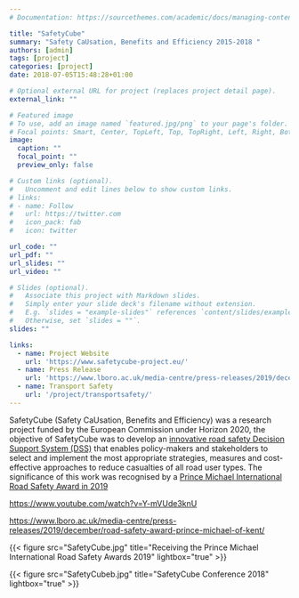 ```yaml
---
# Documentation: https://sourcethemes.com/academic/docs/managing-content/

title: "SafetyCube"
summary: "Safety CaUsation, Benefits and Efficiency 2015-2018 "
authors: [admin]
tags: [project]
categories: [project]
date: 2018-07-05T15:48:28+01:00

# Optional external URL for project (replaces project detail page).
external_link: ""

# Featured image
# To use, add an image named `featured.jpg/png` to your page's folder.
# Focal points: Smart, Center, TopLeft, Top, TopRight, Left, Right, BottomLeft, Bottom, BottomRight.
image:
  caption: ""
  focal_point: ""
  preview_only: false

# Custom links (optional).
#   Uncomment and edit lines below to show custom links.
# links:
# - name: Follow
#   url: https://twitter.com
#   icon_pack: fab
#   icon: twitter

url_code: ""
url_pdf: ""
url_slides: ""
url_video: ""

# Slides (optional).
#   Associate this project with Markdown slides.
#   Simply enter your slide deck's filename without extension.
#   E.g. `slides = "example-slides"` references `content/slides/example-slides.md`.
#   Otherwise, set `slides = ""`.
slides: ""

links:
  - name: Project Website
    url: 'https://www.safetycube-project.eu/'
  - name: Press Release
    url: 'https://www.lboro.ac.uk/media-centre/press-releases/2019/december/road-safety-award-prince-michael-of-kent/'
  - name: Transport Safety
    url: '/project/transportsafety/'
---
```

SafetyCube (Safety CaUsation, Benefits and Efficiency) was a research project funded by the European Commission under  Horizon 2020, the objective of SafetyCube was to develop an [innovative road safety Decision Support System (DSS)](https://www.safetycube-project.eu/safetycube-decision-support-system-may-2015/) that enables policy-makers and stakeholders to select and implement the most appropriate strategies, measures and cost-effective approaches to reduce casualties of all road user types. The significance of this work was recognised by a [Prince Michael International Road Safety Award in 2019](https://www.roadsafetyawards.com/safetycube) 

https://www.youtube.com/watch?v=Y-mVUde3knU

https://www.lboro.ac.uk/media-centre/press-releases/2019/december/road-safety-award-prince-michael-of-kent/


{{< figure src="SafetyCube.jpg" title="Receiving the Prince Michael International Road Safety Awards 2019" lightbox="true" >}}

{{< figure src="SafetyCubeb.jpg" title="SafetyCube Conference 2018" lightbox="true" >}}